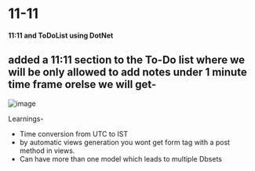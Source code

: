 # 11-11
**11:11 and ToDoList using DotNet**

added a 11:11 section to the To-Do list where we will be only allowed to add notes under 1 minute time frame orelse we will get- 
---
![image](https://github.com/Yooosless/11-11/assets/81465960/48911106-1b19-47d4-a481-db57ec02261f)

Learnings-
* Time conversion from UTC to IST 
* by automatic views generation you wont get form tag with a post method in views.
* Can have more than one model which leads to multiple Dbsets
